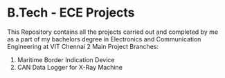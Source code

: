 # B.Tech - ECE Projects
This Repository contains all the projects carried out and completed by me as a part of my bachelors degree in Electronics and Communication Engineering at VIT Chennai
2 Main Project Branches:
1. Maritime Border Indication Device
2. CAN Data Logger for X-Ray Machine
